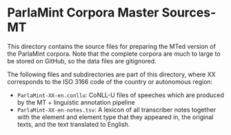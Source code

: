 # ParlaMint Corpora Master Sources-MT

This directory contains the source files for preparing the MTed version of the ParlaMint corpora.
Note that the complete corpora are much to large to be stored on GitHub, so the data files are gitignored.

The following files and subdirectories are part of this directory,
where XX corresponds to the ISO 3166 code of the country or autonomous region:

* `ParlaMint-XX-en.conllu`: CoNLL-U files of speeches which are produced by the MT + linguistic annotation pipeline
* `ParlaMint-XX-en-notes.tsv`: A lexicon of all transcriber notes together with the element and element type that they appeared in,
  the original texts, and the text translated to English.
